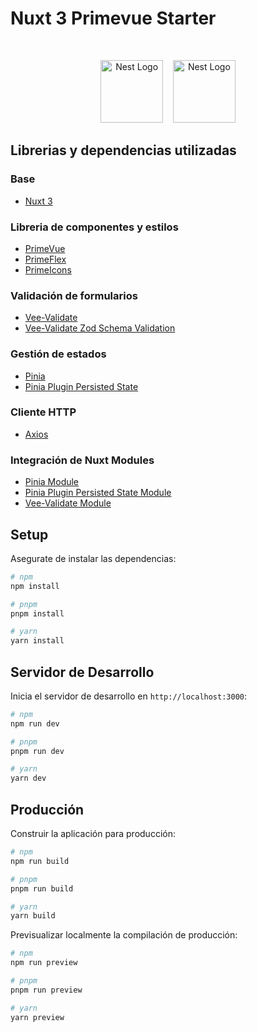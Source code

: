 # Nuxt 3 Primevue Starter
<br>
<p align="center">
  <a href="https://nuxt.com/" target="blank"><img src="https://nuxt.com/assets/design-kit/logo/full-logo-green-light.svg" width="100" alt="Nest Logo" /></a> &nbsp;&nbsp;
  <a href="https://primevue.org/" target="blank"><img src="https://primefaces.org/cdn/primevue/images/primevue-logo-dark.svg" width="100" alt="Nest Logo" /></a>
</p>

## Librerias y dependencias utilizadas

### Base
* [Nuxt 3](https://nuxt.com/docs)

### Libreria de componentes y estilos
* [PrimeVue](https://primevue.org/installation)
* [PrimeFlex](https://primeflex.org/installation)
* [PrimeIcons](https://primevue.org/icons/)

### Validación de formularios
* [Vee-Validate](https://vee-validate.logaretm.com/v4/guide/overview/)
* [Vee-Validate Zod Schema Validation](https://vee-validate.logaretm.com/v4/integrations/zod-schema-validation/)

### Gestión de estados
* [Pinia](https://pinia.vuejs.org/introduction.html)
* [Pinia Plugin Persisted State ](https://prazdevs.github.io/pinia-plugin-persistedstate/guide/)

### Cliente HTTP
* [Axios](https://axios-http.com/docs/intro)

### Integración de Nuxt Modules
* [Pinia Module](https://nuxt.com/modules/pinia)
* [Pinia Plugin Persisted State Module](https://nuxt.com/modules/pinia-plugin-persistedstate)
* [Vee-Validate Module](https://nuxt.com/modules/vee-validate)


## Setup

Asegurate de instalar las dependencias:

```bash
# npm
npm install

# pnpm
pnpm install

# yarn
yarn install
```

## Servidor de Desarrollo

Inicia el servidor de desarrollo en `http://localhost:3000`:

```bash
# npm
npm run dev

# pnpm
pnpm run dev

# yarn
yarn dev
```

## Producción

Construir la aplicación para producción:

```bash
# npm
npm run build

# pnpm
pnpm run build

# yarn
yarn build
```

Previsualizar localmente la compilación de producción:

```bash
# npm
npm run preview

# pnpm
pnpm run preview

# yarn
yarn preview
```
